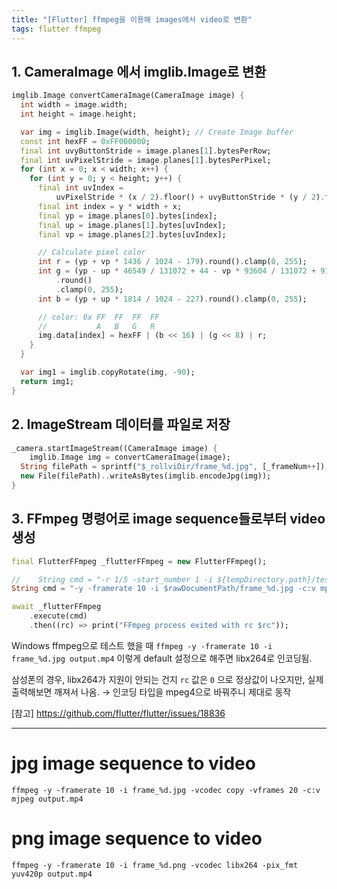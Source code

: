 ```yaml
---
title: "[Flutter] ffmpeg을 이용해 images에서 video로 변환"
tags: flutter ffmpeg
---
```


<!--more-->

## 1. CameraImage 에서 imglib.Image로 변환

```dart
imglib.Image convertCameraImage(CameraImage image) {
  int width = image.width;
  int height = image.height;

  var img = imglib.Image(width, height); // Create Image buffer
  const int hexFF = 0xFF000000;
  final int uvyButtonStride = image.planes[1].bytesPerRow;
  final int uvPixelStride = image.planes[1].bytesPerPixel;
  for (int x = 0; x < width; x++) {
    for (int y = 0; y < height; y++) {
      final int uvIndex =
          uvPixelStride * (x / 2).floor() + uvyButtonStride * (y / 2).floor();
      final int index = y * width + x;
      final yp = image.planes[0].bytes[index];
      final up = image.planes[1].bytes[uvIndex];
      final vp = image.planes[2].bytes[uvIndex];

      // Calculate pixel color
      int r = (yp + vp * 1436 / 1024 - 179).round().clamp(0, 255);
      int g = (yp - up * 46549 / 131072 + 44 - vp * 93604 / 131072 + 91)
          .round()
          .clamp(0, 255);
      int b = (yp + up * 1814 / 1024 - 227).round().clamp(0, 255);

      // color: 0x FF  FF  FF  FF
      //           A   B   G   R
      img.data[index] = hexFF | (b << 16) | (g << 8) | r;
    }
  }

  var img1 = imglib.copyRotate(img, -90);
  return img1;
}
```

## 2. ImageStream 데이터를 파일로 저장

```dart
_camera.startImageStream((CameraImage image) {
	imglib.Image img = convertCameraImage(image);
  String filePath = sprintf("$_rollviDir/frame_%d.jpg", [_frameNum++]);
  new File(filePath)..writeAsBytes(imglib.encodeJpg(img));
}
```

## 3. FFmpeg 명령어로 image sequence들로부터 video 생성

```dart
final FlutterFFmpeg _flutterFFmpeg = new FlutterFFmpeg();

//    String cmd = "-r 1/5 -start_number 1 -i ${tempDirectory.path}/test%d.jpg -c:v mpeg4 -pix_fmt yuv420p $outputPath";
String cmd = "-y -framerate 10 -i $rawDocumentPath/frame_%d.jpg -c:v mpeg4 $_outputPath";

await _flutterFFmpeg
    .execute(cmd)
    .then((rc) => print("FFmpeg process exited with rc $rc"));
```

Windows ffmpeg으로 테스트 했을 때
`ffmpeg -y -framerate 10 -i frame_%d.jpg output.mp4`
이렇게 default 설정으로 해주면 libx264로 인코딩됨.

삼성폰의 경우, libx264가 지원이 안되는 건지 `rc` 값은 `0` 으로 정상값이 나오지만, 실제 출력해보면 깨져서 나옴.
→ 인코딩 타입을 mpeg4으로 바꿔주니 제대로 동작

[참고] https://github.com/flutter/flutter/issues/18836

---

# jpg image sequence to video

```
ffmpeg -y -framerate 10 -i frame_%d.jpg -vcodec copy -vframes 20 -c:v mjpeg output.mp4
```

# png image sequence to video

```
ffmpeg -y -framerate 10 -i frame_%d.png -vcodec libx264 -pix_fmt yuv420p output.mp4
```
